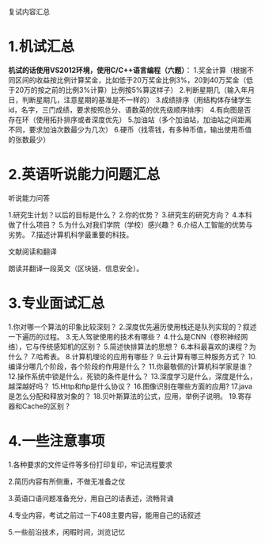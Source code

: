 复试内容汇总

# 1.机试汇总

**机试的话使用VS2012环境，使用C/C++语言编程（六题）**：
1.奖金计算（根据不同区间的收益按比例计算奖金，比如低于20万奖金比例3%，20到40万奖金（低于20万的按之前的比例3%计算）比例按5%算这样子）
2.判断星期几（输入年月日，判断星期几，注意星期的基准是不一样的）
3.成绩排序（用结构体存储学生id，名字，三门成绩，要求按照总分、语数英的优先级顺序排序）
4.有向图是否存在环（使用拓扑排序或者深度优先）
5.加油站（多个加油站，加油站之间距离不同，要求加油次数最少为几次）
6.硬币（找零钱，有多种币值，输出使用币值的张数最少）



# 2.英语听说能力问题汇总

听说能力问答

1.研究生计划？以后的目标是什么？
2.你的优势？
3.研究生的研究方向？
4.本科做了什么项目？
5.为什么对我们学院（学校）感兴趣？
6.介绍人工智能的优势与劣势。
7.描述计算机科学最重要的科技。



文献阅读和翻译

朗读并翻译一段英文（区块链、信息安全）。

# 3.专业面试汇总

1.你对哪一个算法的印象比较深刻？
2.深度优先遍历使用栈还是队列实现的？叙述一下遍历的过程。
3.无人驾驶使用的技术有哪些？
4.什么是CNN（卷积神经网络），它与传统感知机的区别？
5.简述快排算法的思想？
6.本科最喜欢的课程？为什么？
7.哈希表。
8.计算机理论的应用有哪些？
9.云计算有哪三种服务方式？
10.编译分哪几个阶段，各个阶段的作用是什么？
11.你最敬佩的计算机科学家是谁？
12.操作系统中锁是什么，死锁的条件是什么？
13.深度学习是什么，深度是什么，越深越好吗？
15.Http和ftp是什么协议？
16.图像识别在哪些方面的应用?
17.java是怎么分配和释放对象的？
18.贝叶斯算法的公式，应用，举例子说明。
19.寄存器和Cache的区别？



# 4.一些注意事项

1.各种要求的文件证件等多份打印复印，牢记流程要求

2.简历内容有所侧重，不做无准备之仗

3.英语口语问题准备充分，用自己的话表述，流畅背诵

4.专业内容，考试之前过一下408主要内容，能用自己的话叙述

5.一些前沿技术，闲暇时间，浏览记忆



